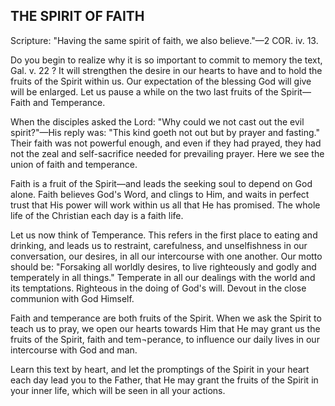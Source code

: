 ## THE SPIRIT OF FAITH ##

Scripture: "Having the same spirit of faith, we also believe."—2 COR. iv. 13.



Do you begin to realize why it is so important to commit to memory the text, Gal. v. 22 ? It will strengthen the desire in our hearts to have and to hold the fruits of the Spirit within us. Our expectation of the blessing God will give will be enlarged. Let us pause a while on the two last fruits of the Spirit—Faith and Temperance.



When the disciples asked the Lord: "Why could we not cast out the evil spirit?"—His reply was: "This kind goeth not out but by prayer and fasting." Their faith was not powerful enough, and even if they had prayed, they had not the zeal and self-sacrifice needed for prevailing prayer. Here we see the union of faith and temperance.



Faith is a fruit of the Spirit—and leads the seeking soul to depend on God alone. Faith believes God's Word, and clings to Him, and waits in perfect trust that His power will work within us all that He has promised. The whole life of the Christian each day is a faith life.



Let us now think of Temperance. This refers in the first place to eating and drinking, and leads us to restraint, carefulness, and unselfishness in our conversation, our desires, in all our intercourse with one another. Our motto should be: "Forsaking all worldly desires, to live righteously and godly and temperately in all things." Temperate in all our dealings with the world and its temptations. Righteous in the doing of God's will. Devout in the close communion with God Himself.



Faith and temperance are both fruits of the Spirit. When we ask the Spirit to teach us to pray, we open our hearts towards Him that He may grant us the fruits of the Spirit, faith and tem¬perance, to influence our daily lives in our intercourse with God and man.



Learn this text by heart, and let the promptings of the Spirit in your heart each day lead you to the Father, that He may grant the fruits of the Spirit in your inner life, which will be seen in all your actions.

